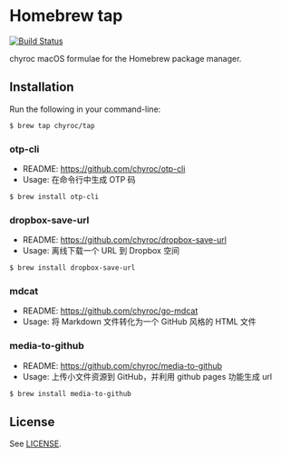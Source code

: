# Homebrew tap

[![Build Status](https://travis-ci.org/chyroc/homebrew-tap.svg?branch=master)](https://travis-ci.org/chyroc/homebrew-tap)

chyroc macOS formulae for the Homebrew package manager.

## Installation

Run the following in your command-line:

```sh
$ brew tap chyroc/tap
```

### otp-cli

- README: https://github.com/chyroc/otp-cli
- Usage: 在命令行中生成 OTP 码

```sh
$ brew install otp-cli
```

### dropbox-save-url

- README: https://github.com/chyroc/dropbox-save-url
- Usage: 离线下载一个 URL 到 Dropbox 空间

```sh
$ brew install dropbox-save-url
```

### mdcat

- README: https://github.com/chyroc/go-mdcat
- Usage: 将 Markdown 文件转化为一个 GitHub 风格的 HTML 文件

### media-to-github

- README: https://github.com/chyroc/media-to-github
- Usage: 上传小文件资源到 GitHub，并利用 github pages 功能生成 url

```sh
$ brew install media-to-github
```

## License

See [LICENSE](LICENSE).